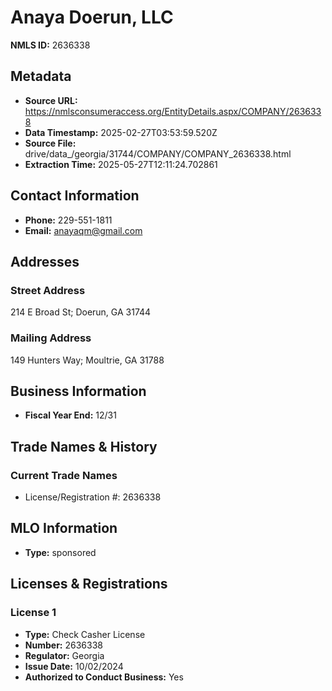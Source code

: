 # Anaya Doerun, LLC

**NMLS ID:** 2636338

## Metadata
- **Source URL:** https://nmlsconsumeraccess.org/EntityDetails.aspx/COMPANY/2636338
- **Data Timestamp:** 2025-02-27T03:53:59.520Z
- **Source File:** drive/data_/georgia/31744/COMPANY/COMPANY_2636338.html
- **Extraction Time:** 2025-05-27T12:11:24.702861

## Contact Information
- **Phone:** 229-551-1811
- **Email:** anayaqm@gmail.com

## Addresses
### Street Address
214 E Broad St; Doerun, GA 31744

### Mailing Address
149 Hunters Way; Moultrie, GA 31788

## Business Information
- **Fiscal Year End:** 12/31

## Trade Names & History
### Current Trade Names
- License/Registration #: 2636338

## MLO Information
- **Type:** sponsored

## Licenses & Registrations

### License 1
- **Type:** Check Casher License
- **Number:** 2636338
- **Regulator:** Georgia
- **Issue Date:** 10/02/2024
- **Authorized to Conduct Business:** Yes
